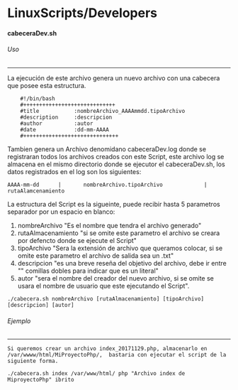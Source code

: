 # LinuxScripts/Developers


#### cabeceraDev.sh
######	Uso
------------
La ejecución de este archivo genera un nuevo archivo con una cabecera que posee esta estructura.

```
	#!/bin/bash
	#+++++++++++++++++++++++++++++
	#title           :nombreArchivo_AAAAmmdd.tipoArchivo
	#description     :descripcion
	#author          :autor
	#date            :dd-mm-AAAA
	#++++++++++++++++++++++++++++++
```
Tambien genera un Archivo denomidano cabeceraDev.log donde se registraran
 todos los archivos creados con este Script, este archivo log se almacena en el
 mismo directorio donde se ejecutor el cabeceraDev.sh, los datos registrados en 
el log son los siguientes:

```
AAAA-mm-dd      |       nombreArchivo.tipoArchivo             |      rutaAlamcenamiento
```
La estructura del Script es la sigueinte, puede recibir hasta 5 parametros
separador por un espacio en blanco:
1. nombreArchivo	"Es el nombre que tendra el archivo generado"
2. rutaAlmacenamiento	"si se omite este parametro el archivo se creara por defencto donde se ejecute el Script"
3. tipoArchivo		"Sera la extensión de archivo que queramos colocar, si se omite este parametro el archivo de salida sea un .txt"
4. descripcion		"es una breve reseña del objetivo del archivo, debe ir entre "" comillas dobles para indicar que es un literal"
5. autor		"sera el nombre del creador del nuevo archivo, si se omite se usara el nombre de usuario que este ejecutando el Script".
	
```
./cabecera.sh nombreArchivo [rutaAlmacenamiento] [tipoArchivo] [descripcion] [autor]
```

###### Ejemplo
--------------
	Si queremos crear un archivo index_20171129.php, almacenarlo en /var/wwww/html/MiProyectoPhp/,  bastaria con ejecutar el script de la siguiente forma.
```
./cabecera.sh index /var/www/html/ php "Archivo index de MiproyectoPhp" ibrito
``` 

